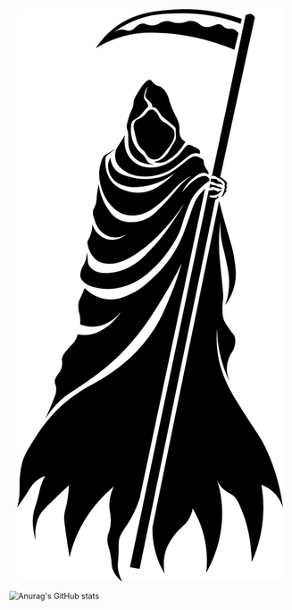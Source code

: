 <div align="center">
<img
  src="grim-reaper-clipart-xl.png"
  />
</div>

![Anurag's GitHub stats](https://github-readme-stats.vercel.app/api?username=VictorH028&show_icons=true&theme=Gradient)
  
